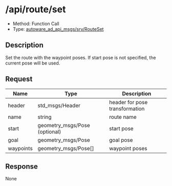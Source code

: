 # /api/route/set

- Method: Function Call
- Type: [autoware_ad_api_msgs/srv/RouteSet](../types/autoware_ad_api_msgs/srv/route_set.md)

## Description

Set the route with the waypoint poses. If start pose is not specified, the current pose will be used.

## Request

| Name      | Type                          | Description                    |
| --------- | ----------------------------- | ------------------------------ |
| header    | std_msgs/Header               | header for pose transformation |
| name      | string                        | route name                     |
| start     | geometry_msgs/Pose (optional) | start pose                     |
| goal      | geometry_msgs/Pose            | goal pose                      |
| waypoints | geometry_msgs/Pose[]          | waypoint poses                 |

## Response

None
